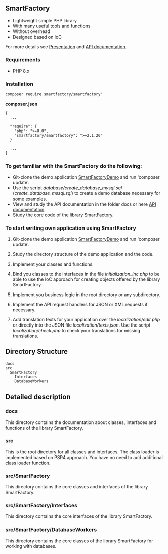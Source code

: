 ## SmartFactory

- Lightweight simple PHP library
- With many useful tools and functions
- Without overhead
- Designed based on IoC 

For more details see [Presentation](http://php-smart-factory.org/smartfactory_presentation.pdf) and
[API documentation](http://php-smart-factory.org/smartfactory/).

### Requirements

- PHP 8.x

### Installation

```
composer require smartfactory/smartfactory"
```

**composer.json**
 
```
{
  ...

  "require": {
    "php": ">=8.0",
    "smartfactory/smartfactory": ">=2.1.20"
  }
  
  ...
}
```

### To get familiar with the SmartFactory do the following:

- Git-clone the demo application [SmartFactoryDemo](https://github.com/oschildt/SmartFactoryDemo) and run 'composer update'.
- Use the script *database/create_database_mysql.sql* (*create_database_mssql.sql*) to create a demo database necessary for some examples.
- View and study the API documentation in the folder docs or here [API documentation](http://php-smart-factory.org/smartfactory/).
- Study the core code of the library SmartFactory.

### To start writing own application using SmartFactory

1. Git-clone the demo application [SmartFactoryDemo](https://github.com/oschildt/SmartFactoryDemo) and run 'composer update'.

2. Study the directory structure of the demo application and the code.

3. Implement your classes and functions. 

4. Bind you classes to the interfaces in the file *initialization_inc.php* to be able to use the IoC approach for creating objects offered by the library SmartFactory.

5. Implement you business logic in the root directory or any subdirectory. 

7. Implement the API request handlers for JSON or XML requests if necessary.

8. Add translation texts for your application over the *localization/edit.php* or directly into the JSON file *localization/texts.json*. Use the script *localization/check.php* to check your translations for missing translations.

## Directory Structure 

```
docs
src
  SmartFactory
    Interfaces
    DatabaseWorkers
```

## Detailed description

### docs
This directory contains the documentation about classes, interfaces and functions of the library SmartFactory.

### src
This is the root directory for all classes and interfaces. The class loader is implemented based on PSR4 approach. You have no need to add additional class loader function.

### src/SmartFactory
This directory contains the core classes and interfaces of the library SmartFactory.

### src/SmartFactory/Interfaces
This directory contains the core interfaces of the library SmartFactory.

### src/SmartFactory/DatabaseWorkers
This directory contains the core classes of the library SmartFactory for working with databases.
